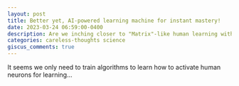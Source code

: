 ```yaml
---
layout: post
title: Better yet, AI-powered learning machine for instant mastery!
date: 2023-03-24 06:59:00-0400
description: Are we inching closer to "Matrix"-like human learning with a "plugin"?
categories: careless-thoughts science
giscus_comments: true
---
```

It seems we only need to train algorithms to learn how to activate human neurons for learning...
